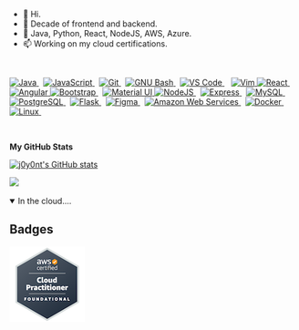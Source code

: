 - 👋 Hi.
- 👀 Decade of frontend and backend.
- 🌱 Java, Python, React, NodeJS, AWS, Azure.
- 📫 Working on my cloud certifications.

</br> 
<p align="left">
  <a href="https://www.oracle.com/java/" target="_blank" rel="noreferrer">
      <img src="https://raw.githubusercontent.com/danielcranney/readme-generator/main/public/icons/skills/java-colored.svg" width="36" height="36" alt="Java" />
  </a>&nbsp;
  <a href="https://developer.mozilla.org/en-US/docs/Web/JavaScript" target="_blank" rel="noreferrer">
    <img
        src="https://raw.githubusercontent.com/danielcranney/readme-generator/main/public/icons/skills/javascript-colored.svg"
        width="36" height="36" alt="JavaScript" />
  </a>&nbsp;
  <a href="https://git-scm.com/" target="_blank" rel="noreferrer">
    <img
      src="https://raw.githubusercontent.com/danielcranney/readme-generator/main/public/icons/skills/git-colored.svg"
      width="36" 
      height="36" 
      alt="Git" />
  </a>&nbsp;
  <a href="https://www.gnu.org/software/bash/" target="_blank" rel="noreferrer">
    <img
      src="https://raw.githubusercontent.com/danielcranney/readme-generator/main/public/icons/skills/gnubash.svg"
      width="36" 
      height="36" 
      alt="GNU Bash" />
  </a>&nbsp;
  <a href="https://code.visualstudio.com/" target="_blank" rel="noreferrer">
    <img
      src="https://raw.githubusercontent.com/danielcranney/readme-generator/main/public/icons/skills/visualstudiocode.svg"
      width="36" 
      height="36" 
      alt="VS Code" />
  </a>&nbsp;&nbsp;
  <a href="https://www.vim.org/" target="_blank" rel="noreferrer">
    <img 
      src="https://raw.githubusercontent.com/danielcranney/readme-generator/main/public/icons/skills/vim.svg"
      width="36" height="36" alt="Vim" />
  </a>
  <a href="https://reactjs.org/" target="_blank" rel="noreferrer">
    <img 
      src="https://raw.githubusercontent.com/danielcranney/readme-generator/main/public/icons/skills/react-colored.svg"
      width="36" 
      height="36" 
      alt="React" />
  </a>&nbsp;
  <a href="https://angular.io/" target="_blank" rel="noreferrer">
    <img
      src="https://raw.githubusercontent.com/danielcranney/readme-generator/main/public/icons/skills/angularjs-colored.svg"
      width="36" 
      height="36" 
      alt="Angular" />
  </a>
  <a href="https://getbootstrap.com/" target="_blank" rel="noreferrer">
    <img
      src="https://raw.githubusercontent.com/danielcranney/readme-generator/main/public/icons/skills/bootstrap-colored.svg"
      width="36" 
      height="36" 
      alt="Bootstrap" />
  </a>&nbsp;
  <a href="https://mui.com/" target="_blank" rel="noreferrer">
    <img
      src="https://raw.githubusercontent.com/danielcranney/readme-generator/main/public/icons/skills/materialui-colored.svg"
      width="36" 
      height="36" 
      alt="Material UI" />
  </a>
  <a href="https://nodejs.org/en/" target="_blank" rel="noreferrer">
    <img
      src="https://raw.githubusercontent.com/danielcranney/readme-generator/main/public/icons/skills/nodejs-colored.svg"
      width="36" 
      height="36" 
      alt="NodeJS" />
  </a>&nbsp;
  <a href="https://expressjs.com/" target="_blank" rel="noreferrer">
    <img
      src="https://raw.githubusercontent.com/danielcranney/readme-generator/main/public/icons/skills/express-colored.svg"
      width="36"
      height="36"
      alt="Express" />
  </a>&nbsp;
  <a href="https://www.mysql.com/" target="_blank" rel="noreferrer">
    <img
      src="https://raw.githubusercontent.com/danielcranney/readme-generator/main/public/icons/skills/mysql-colored.svg"
      width="36"
      height="36"
      alt="MySQL" />
  </a>&nbsp;
  <a href="https://www.postgresql.org/" target="_blank" rel="noreferrer">
    <img        
      src="https://raw.githubusercontent.com/danielcranney/readme-generator/main/public/icons/skills/postgresql-colored.svg"
      width="36"
      height="36"
      alt="PostgreSQL" />
  </a>&nbsp;
  <a href="https://flask.palletsprojects.com/en/2.0.x/"  target="_blank" rel="noreferrer">
    <img
      src="https://raw.githubusercontent.com/danielcranney/readme-generator/main/public/icons/skills/flask-colored.svg"
      width="36"
      height="36"
      alt="Flask" />
  </a>&nbsp;
  <a href="https://www.figma.com/" target="_blank" rel="noreferrer">
    <img
      src="https://raw.githubusercontent.com/danielcranney/readme-generator/main/public/icons/skills/figma-colored.svg"
      width="36"
      height="36" 
      alt="Figma" />
  </a>&nbsp;
  <a href="https://aws.amazon.com" target="_blank" rel="noreferrer">
    <img
      src="https://raw.githubusercontent.com/danielcranney/readme-generator/main/public/icons/skills/aws-colored.svg"
      width="36"
      height="36"
      alt="Amazon Web Services" />
  </a>&nbsp;
  <a href="https://www.docker.com/" target="_blank" rel="noreferrer">
    <img
      src="https://raw.githubusercontent.com/danielcranney/readme-generator/main/public/icons/skills/docker-colored.svg"
      width="36"
      height="36"
      alt="Docker" />
  </a>&nbsp;
  <a href="https://www.linux.org" target="_blank" rel="noreferrer">
    <img
      src="https://raw.githubusercontent.com/danielcranney/readme-generator/main/public/icons/skills/linux-colored.svg"
      width="36"
      height="36" 
      alt="Linux" />
  </a>&nbsp;
</p>
</br>

<b>My GitHub Stats</b>

<a href="http://www.github.com/j0y0nt"><img src="https://github-readme-stats.vercel.app/api?username=j0y0nt&show_icons=true&hide=&count_private=true&title_color=0891b2&text_color=ffffff&icon_color=0891b2&bg_color=1c1917&hide_border=true&show_icons=true" alt="j0y0nt's GitHub stats" /></a>

<a href="http://www.github.com/j0y0nt"><img src="https://github-readme-streak-stats.herokuapp.com/?user=j0y0nt&stroke=ffffff&background=1c1917&ring=0891b2&fire=0891b2&currStreakNum=ffffff&currStreakLabel=0891b2&sideNums=ffffff&sideLabels=ffffff&dates=ffffff&hide_border=true" /></a>
<!---
j0y0nt/j0y0nt is a ✨ special ✨ repository because its `README.md` (this file) appears on your GitHub profile.
You can click the Preview link to take a look at your changes.
--->
<details open>
  
## Badges

<summary>In the cloud....</summary>
<picture>  
  <img alt="Shows an illustrated sun in light mode and a moon with stars in dark mode." src="https://github.com/j0y0nt/j0y0nt/blob/main/aws-certified-cloud-practitioner.png">
</picture>

</details>
